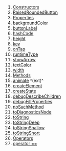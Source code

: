 1.  [Constructors](./RaisedRoundedButton-class#constructors.md)
2.  [RaisedRoundedButton](./RaisedRoundedButton/RaisedRoundedButton.md)
3.  [Properties](./RaisedRoundedButton-class#instance-properties.md)
4.  [backgroundColor](./RaisedRoundedButton/backgroundColor.md)
5.  [buttonLabel](./RaisedRoundedButton/buttonLabel.md)
6.  [hashCode](https://api.flutter.dev/flutter/widgets/Widget/hashCode.html)
7.  [height](./RaisedRoundedButton/height.md)
8.  [key](https://api.flutter.dev/flutter/widgets/Widget/key.html)
9.  [onTap](./RaisedRoundedButton/onTap.md)
10. [runtimeType](https://api.flutter.dev/flutter/dart-core/Object/runtimeType.html)
11. [showArrow](./RaisedRoundedButton/showArrow.md)
12. [textColor](./RaisedRoundedButton/textColor.md)
13. [width](./RaisedRoundedButton/width.md)
14. [Methods](./RaisedRoundedButton-class#instance-methods.md)
15. [animate](https://pub.dev/documentation/flutter_animate/4.5.0/flutter_animate/AnimateWidgetExtensions/animate.html)
    ^(ext)^
16. [createElement](https://api.flutter.dev/flutter/widgets/StatefulWidget/createElement.html)
17. [createState](./RaisedRoundedButton/createState.md)
18. [debugDescribeChildren](https://api.flutter.dev/flutter/foundation/DiagnosticableTree/debugDescribeChildren.html)
19. [debugFillProperties](https://api.flutter.dev/flutter/widgets/Widget/debugFillProperties.html)
20. [noSuchMethod](https://api.flutter.dev/flutter/dart-core/Object/noSuchMethod.html)
21. [toDiagnosticsNode](https://api.flutter.dev/flutter/foundation/DiagnosticableTree/toDiagnosticsNode.html)
22. [toString](https://api.flutter.dev/flutter/foundation/Diagnosticable/toString.html)
23. [toStringDeep](https://api.flutter.dev/flutter/foundation/DiagnosticableTree/toStringDeep.html)
24. [toStringShallow](https://api.flutter.dev/flutter/foundation/DiagnosticableTree/toStringShallow.html)
25. [toStringShort](https://api.flutter.dev/flutter/widgets/Widget/toStringShort.html)
26. [Operators](./RaisedRoundedButton-class#operators.md)
27. [operator
    ==](https://api.flutter.dev/flutter/widgets/Widget/operator_equals.html)
